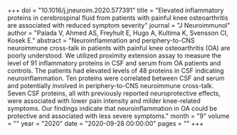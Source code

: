 +++
doi = "10.1016/j.jneuroim.2020.577391"
title = "Elevated inflammatory proteins in cerebrospinal fluid from patients with painful knee osteoarthritis are associated with reduced symptom severity"
journal = "J Neuroimmunol"
author = "Palada V, Ahmed AS, Freyhult E, Hugo A, Kultima K, Svensson CI, Kosek E."
abstract = "Neuroinflammation and periphery-to-CNS neuroimmune cross-talk in patients with painful knee osteoarthritis (OA) are poorly understood. We utilized proximity extension assay to measure the level of 91 inflammatory proteins in CSF and serum from OA patients and controls. The patients had elevated levels of 48 proteins in CSF indicating neuroinflammation. Ten proteins were correlated between CSF and serum and potentially involved in periphery-to-CNS neuroimmune cross-talk. Seven CSF proteins, all with previously reported neuroprotective effects, were associated with lower pain intensity and milder knee-related symptoms. Our findings indicate that neuroinflammation in OA could be protective and associated with less severe symptoms."
month = "9"
volume = ""
year = "2020"
date = "2020-09-28 00:00:00"
pages = ""
+++

